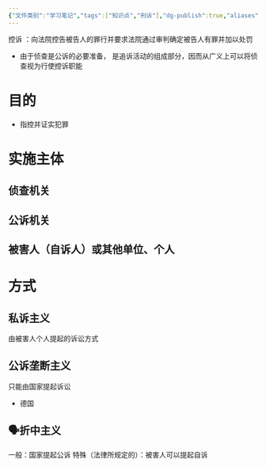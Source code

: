 ```yaml
---
{"文件类别":"学习笔记","tags":["知识点","刑诉"],"dg-publish":true,"aliases":["控诉职能"],"permalink":"/学习笔记studyup/刑事诉讼法/控诉/","dgPassFrontmatter":true,"created":"2024-09-12T12:18:49.908+08:00","updated":"2024-12-08T08:39:12.930+08:00"}
---
```


控诉 ：向法院控告被告人的罪行并要求法院通过审判确定被告人有罪并加以处罚
- 由于侦查是公诉的必要准备， 是追诉活动的组成部分，因而从广义上可以将侦查视为行使控诉职能
# 目的
- 指控并证实犯罪
# 实施主体
## 侦查机关
## 公诉机关
## 被害人（自诉人）或其他单位、个人
# 方式
## 私诉主义
由被害人个人提起的诉讼方式
## 公诉垄断主义
只能由国家提起诉讼
- 德国
## 🗣️折中主义
一般：国家提起公诉
特殊（法律所规定的）：被害人可以提起自诉
